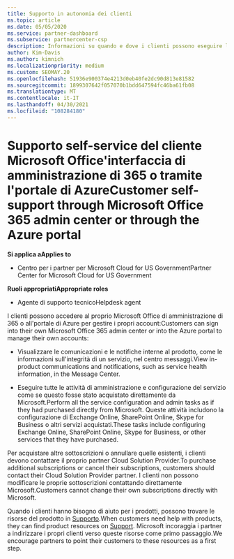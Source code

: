 ```yaml
---
title: Supporto in autonomia dei clienti
ms.topic: article
ms.date: 05/05/2020
ms.service: partner-dashboard
ms.subservice: partnercenter-csp
description: Informazioni su quando e dove i clienti possono eseguire l'auto-supporto per gestire i propri account e quando devono contattare il Cloud Solution Provider partner.
author: Kim-Davis
ms.author: kimnich
ms.localizationpriority: medium
ms.custom: SEOMAY.20
ms.openlocfilehash: 51936e900374e4213d0eb40fe2dc90d813e81582
ms.sourcegitcommit: 1899307642f057070b1bdd647594fc46ba61fb08
ms.translationtype: MT
ms.contentlocale: it-IT
ms.lasthandoff: 04/30/2021
ms.locfileid: "108284180"
---
```

# <a name="customer-self-support-through-microsoft-office-365-admin-center-or-through-the-azure-portal"></a><span data-ttu-id="082a1-103">Supporto self-service del cliente Microsoft Office'interfaccia di amministrazione di 365 o tramite l'portale di Azure</span><span class="sxs-lookup"><span data-stu-id="082a1-103">Customer self-support through Microsoft Office 365 admin center or through the Azure portal</span></span>

<span data-ttu-id="082a1-104">**Si applica a**</span><span class="sxs-lookup"><span data-stu-id="082a1-104">**Applies to**</span></span>

- <span data-ttu-id="082a1-105">Centro per i partner per Microsoft Cloud for US Government</span><span class="sxs-lookup"><span data-stu-id="082a1-105">Partner Center for Microsoft Cloud for US Government</span></span>

<span data-ttu-id="082a1-106">**Ruoli appropriati**</span><span class="sxs-lookup"><span data-stu-id="082a1-106">**Appropriate roles**</span></span>

- <span data-ttu-id="082a1-107">Agente di supporto tecnico</span><span class="sxs-lookup"><span data-stu-id="082a1-107">Helpdesk agent</span></span>

<span data-ttu-id="082a1-108">I clienti possono accedere al proprio Microsoft Office di amministrazione di 365 o all'portale di Azure per gestire i propri account:</span><span class="sxs-lookup"><span data-stu-id="082a1-108">Customers can sign into their own Microsoft Office 365 admin center or into the Azure portal to manage their own accounts:</span></span>

- <span data-ttu-id="082a1-109">Visualizzare le comunicazioni e le notifiche interne al prodotto, come le informazioni sull'integrità di un servizio, nel centro messaggi.</span><span class="sxs-lookup"><span data-stu-id="082a1-109">View in-product communications and notifications, such as service health information, in the Message Center.</span></span>

- <span data-ttu-id="082a1-110">Eseguire tutte le attività di amministrazione e configurazione del servizio come se questo fosse stato acquistato direttamente da Microsoft.</span><span class="sxs-lookup"><span data-stu-id="082a1-110">Perform all the service configuration and admin tasks as if they had purchased directly from Microsoft.</span></span> <span data-ttu-id="082a1-111">Queste attività includono la configurazione di Exchange Online, SharePoint Online, Skype for Business o altri servizi acquistati.</span><span class="sxs-lookup"><span data-stu-id="082a1-111">These tasks include configuring Exchange Online, SharePoint Online, Skype for Business, or other services that they have purchased.</span></span>

<span data-ttu-id="082a1-112">Per acquistare altre sottoscrizioni o annullare quelle esistenti, i clienti devono contattare il proprio partner Cloud Solution Provider.</span><span class="sxs-lookup"><span data-stu-id="082a1-112">To purchase additional subscriptions or cancel their subscriptions, customers should contact their Cloud Solution Provider partner.</span></span> <span data-ttu-id="082a1-113">I clienti non possono modificare le proprie sottoscrizioni contattando direttamente Microsoft.</span><span class="sxs-lookup"><span data-stu-id="082a1-113">Customers cannot change their own subscriptions directly with Microsoft.</span></span>

<span data-ttu-id="082a1-114">Quando i clienti hanno bisogno di aiuto per i prodotti, possono trovare le risorse del prodotto in [Supporto](https://partnercenter.microsoft.com/partner/support).</span><span class="sxs-lookup"><span data-stu-id="082a1-114">When customers need help with products, they can find product resources on [Support](https://partnercenter.microsoft.com/partner/support).</span></span> <span data-ttu-id="082a1-115">Microsoft incoraggia i partner a indirizzare i propri clienti verso queste risorse come primo passaggio.</span><span class="sxs-lookup"><span data-stu-id="082a1-115">We encourage partners to point their customers to these resources as a first step.</span></span>

 

 




